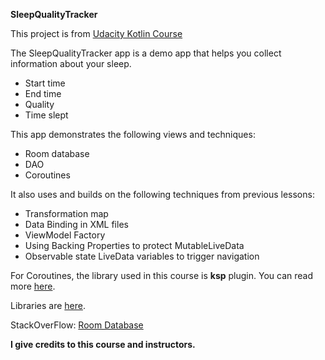 **SleepQualityTracker**

This project is from [Udacity Kotlin Course](https://www.udacity.com/enrollment/ud9012)

The SleepQualityTracker app is a demo app that helps you collect information about your sleep. 
* Start time
* End time
* Quality
* Time slept

This app demonstrates the following views and techniques:
* Room database
* DAO
* Coroutines

It also uses and builds on the following techniques from previous lessons:
* Transformation map
* Data Binding in XML files
* ViewModel Factory
* Using Backing Properties to protect MutableLiveData
* Observable state LiveData variables to trigger navigation

For Coroutines, the library used in this course is **ksp** plugin. You can read more [here](https://developer.android.com/build/migrate-to-ksp).

Libraries are [here](https://github.com/google/ksp/releases).

StackOverFlow: [Room Database](https://stackoverflow.com/questions/46665621/android-room-persistent-appdatabase-impl-does-not-exist?page=1&tab=scoredesc#tab-top)

**I give credits to this course and instructors.**
